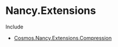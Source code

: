 # Nancy.Extensions

Include

+ [Cosmos.Nancy.Extensions.Compression](src/Cosmos.Nancy.Extensions.Compression/README.MD)